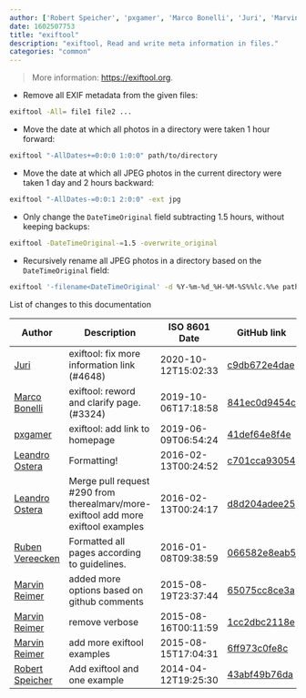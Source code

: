 ```yaml
---
author: ['Robert Speicher', 'pxgamer', 'Marco Bonelli', 'Juri', 'Marvin Reimer', 'Leandro Ostera', 'Ruben Vereecken']
date: 1602507753
title: "exiftool"
description: "exiftool, Read and write meta information in files."
categories: "common"
---
```

> More information: <https://exiftool.org>.

- Remove all EXIF metadata from the given files:

```bash
exiftool -All= file1 file2 ...
```

- Move the date at which all photos in a directory were taken 1 hour forward:

```bash
exiftool "-AllDates+=0:0:0 1:0:0" path/to/directory
```

- Move the date at which all JPEG photos in the current directory were taken 1 day and 2 hours backward:

```bash
exiftool "-AllDates-=0:0:1 2:0:0" -ext jpg
```

- Only change the `DateTimeOriginal` field subtracting 1.5 hours, without keeping backups:

```bash
exiftool -DateTimeOriginal-=1.5 -overwrite_original
```

- Recursively rename all JPEG photos in a directory based on the `DateTimeOriginal` field:

```bash
exiftool '-filename<DateTimeOriginal' -d %Y-%m-%d_%H-%M-%S%%lc.%%e path/to/directory -r -ext jpg
```
List of changes to this documentation


Author | Description | ISO 8601 Date | GitHub link
------|-----|-----|-----
[Juri](mailto:juri.dispan@posteo.net) | exiftool: fix more information link (#4648) | 2020-10-12T15:02:33 | [c9db672e4dae](https://github.com/tldr-pages/tldr/commit/c9db672e4dae9c35af8f9f7c0d210775857711ab)
[Marco Bonelli](mailto:mebeim@users.noreply.github.com) | exiftool: reword and clarify page. (#3324) | 2019-10-06T17:18:58 | [841ec0d9454c](https://github.com/tldr-pages/tldr/commit/841ec0d9454c8e23fec63f564ff11425e0ae527a)
[pxgamer](mailto:owzie123@gmail.com) | exiftool: add link to homepage | 2019-06-09T06:54:24 | [41def64e8f4e](https://github.com/tldr-pages/tldr/commit/41def64e8f4e7b992192dd8bf8e2bdbf440ca200)
[Leandro Ostera](mailto:leandro@ostera.io) | Formatting! | 2016-02-13T00:24:52 | [c701cca93054](https://github.com/tldr-pages/tldr/commit/c701cca93054295a84d6735215ad1e9148bb2310)
[Leandro Ostera](mailto:leandro@ostera.io) | Merge pull request #290 from therealmarv/more-exiftool add more exiftool examples | 2016-02-13T00:24:17 | [d8d204adee25](https://github.com/tldr-pages/tldr/commit/d8d204adee25d21e2031b17867451dfd448615e1)
[Ruben Vereecken](mailto:rubenvereecken@gmail.com) | Formatted all pages according to guidelines. | 2016-01-08T09:38:59 | [066582e8eab5](https://github.com/tldr-pages/tldr/commit/066582e8eab57bce9861cc8d379e158d61f1cc95)
[Marvin Reimer](mailto:therealmarv@gmail.com) | added more options based on github comments | 2015-08-19T23:37:44 | [65075cc8ce3a](https://github.com/tldr-pages/tldr/commit/65075cc8ce3ab3dfd685aacb5cfcd98b2a9836fb)
[Marvin Reimer](mailto:therealmarv@gmail.com) | remove verbose | 2015-08-16T00:11:59 | [1cc2dbc2118e](https://github.com/tldr-pages/tldr/commit/1cc2dbc2118e3365b3fc98d73897eb3171353faf)
[Marvin Reimer](mailto:therealmarv@gmail.com) | add more exiftool examples | 2015-08-15T17:04:31 | [6ff973c0fe8c](https://github.com/tldr-pages/tldr/commit/6ff973c0fe8c3194951425af5710be96c1fdd066)
[Robert Speicher](mailto:rspeicher@gmail.com) | Add exiftool and one example | 2014-04-12T19:25:30 | [43abf49b76da](https://github.com/tldr-pages/tldr/commit/43abf49b76da6f7f32be7f84bb4d3123b92f69fb)

